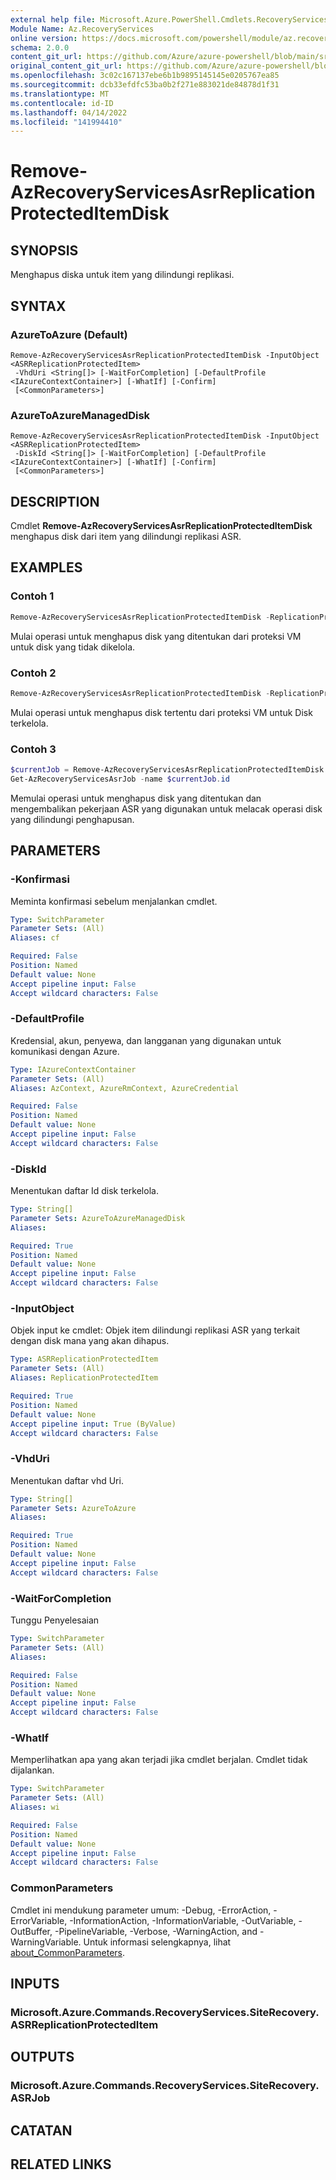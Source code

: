 ```yaml
---
external help file: Microsoft.Azure.PowerShell.Cmdlets.RecoveryServices.SiteRecovery.dll-Help.xml
Module Name: Az.RecoveryServices
online version: https://docs.microsoft.com/powershell/module/az.recoveryservices/remove-azrecoveryservicesasrreplicationprotecteditemDisk
schema: 2.0.0
content_git_url: https://github.com/Azure/azure-powershell/blob/main/src/RecoveryServices/RecoveryServices/help/Remove-AzRecoveryServicesAsrReplicationProtectedItemDisk.md
original_content_git_url: https://github.com/Azure/azure-powershell/blob/main/src/RecoveryServices/RecoveryServices/help/Remove-AzRecoveryServicesAsrReplicationProtectedItemDisk.md
ms.openlocfilehash: 3c02c167137ebe6b1b9895145145e0205767ea85
ms.sourcegitcommit: dcb33efdfc53ba0b2f271e883021de84878d1f31
ms.translationtype: MT
ms.contentlocale: id-ID
ms.lasthandoff: 04/14/2022
ms.locfileid: "141994410"
---
```

# Remove-AzRecoveryServicesAsrReplicationProtectedItemDisk

## SYNOPSIS
Menghapus diska untuk item yang dilindungi replikasi.

## SYNTAX

### AzureToAzure (Default)
```
Remove-AzRecoveryServicesAsrReplicationProtectedItemDisk -InputObject <ASRReplicationProtectedItem>
 -VhdUri <String[]> [-WaitForCompletion] [-DefaultProfile <IAzureContextContainer>] [-WhatIf] [-Confirm]
 [<CommonParameters>]
```

### AzureToAzureManagedDisk
```
Remove-AzRecoveryServicesAsrReplicationProtectedItemDisk -InputObject <ASRReplicationProtectedItem>
 -DiskId <String[]> [-WaitForCompletion] [-DefaultProfile <IAzureContextContainer>] [-WhatIf] [-Confirm]
 [<CommonParameters>]
```

## DESCRIPTION
Cmdlet **Remove-AzRecoveryServicesAsrReplicationProtectedItemDisk** menghapus disk dari item yang dilindungi replikasi ASR.

## EXAMPLES

### Contoh 1
```powershell
Remove-AzRecoveryServicesAsrReplicationProtectedItemDisk -ReplicationProtectedItem $rpi -VhdUri $vhdUri
```

Mulai operasi untuk menghapus disk yang ditentukan dari proteksi VM untuk disk yang tidak dikelola.

### Contoh 2
```powershell
Remove-AzRecoveryServicesAsrReplicationProtectedItemDisk -ReplicationProtectedItem $rpi -DiskId $diskId
```

Mulai operasi untuk menghapus disk tertentu dari proteksi VM untuk Disk terkelola.

### Contoh 3
```powershell
$currentJob = Remove-AzRecoveryServicesAsrReplicationProtectedItemDisk -ReplicationProtectedItem $rpi -DiskId $diskId
Get-AzRecoveryServicesAsrJob -name $currentJob.id
```

Memulai operasi untuk menghapus disk yang ditentukan dan mengembalikan pekerjaan ASR yang digunakan untuk melacak operasi disk yang dilindungi penghapusan.

## PARAMETERS

### -Konfirmasi
Meminta konfirmasi sebelum menjalankan cmdlet.

```yaml
Type: SwitchParameter
Parameter Sets: (All)
Aliases: cf

Required: False
Position: Named
Default value: None
Accept pipeline input: False
Accept wildcard characters: False
```

### -DefaultProfile
Kredensial, akun, penyewa, dan langganan yang digunakan untuk komunikasi dengan Azure.

```yaml
Type: IAzureContextContainer
Parameter Sets: (All)
Aliases: AzContext, AzureRmContext, AzureCredential

Required: False
Position: Named
Default value: None
Accept pipeline input: False
Accept wildcard characters: False
```

### -DiskId
Menentukan daftar Id disk terkelola.

```yaml
Type: String[]
Parameter Sets: AzureToAzureManagedDisk
Aliases:

Required: True
Position: Named
Default value: None
Accept pipeline input: False
Accept wildcard characters: False
```

### -InputObject
Objek input ke cmdlet: Objek item dilindungi replikasi ASR yang terkait dengan disk mana yang akan dihapus.

```yaml
Type: ASRReplicationProtectedItem
Parameter Sets: (All)
Aliases: ReplicationProtectedItem

Required: True
Position: Named
Default value: None
Accept pipeline input: True (ByValue)
Accept wildcard characters: False
```

### -VhdUri
Menentukan daftar vhd Uri.

```yaml
Type: String[]
Parameter Sets: AzureToAzure
Aliases:

Required: True
Position: Named
Default value: None
Accept pipeline input: False
Accept wildcard characters: False
```

### -WaitForCompletion
Tunggu Penyelesaian

```yaml
Type: SwitchParameter
Parameter Sets: (All)
Aliases:

Required: False
Position: Named
Default value: None
Accept pipeline input: False
Accept wildcard characters: False
```

### -WhatIf
Memperlihatkan apa yang akan terjadi jika cmdlet berjalan.
Cmdlet tidak dijalankan.

```yaml
Type: SwitchParameter
Parameter Sets: (All)
Aliases: wi

Required: False
Position: Named
Default value: None
Accept pipeline input: False
Accept wildcard characters: False
```

### CommonParameters
Cmdlet ini mendukung parameter umum: -Debug, -ErrorAction, -ErrorVariable, -InformationAction, -InformationVariable, -OutVariable, -OutBuffer, -PipelineVariable, -Verbose, -WarningAction, and -WarningVariable. Untuk informasi selengkapnya, lihat [about_CommonParameters](http://go.microsoft.com/fwlink/?LinkID=113216).

## INPUTS

### Microsoft.Azure.Commands.RecoveryServices.SiteRecovery.ASRReplicationProtectedItem

## OUTPUTS

### Microsoft.Azure.Commands.RecoveryServices.SiteRecovery.ASRJob

## CATATAN

## RELATED LINKS
